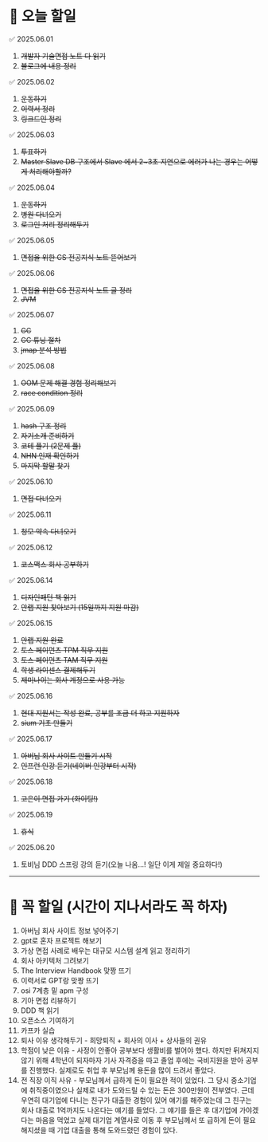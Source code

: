 # 🔴 오늘 할일

✅ 2025.06.01
1. ~~개발자 기술면접 노트 다 읽기~~
2. ~~블로그에 내용 정리~~

✅ 2025.06.02
1. ~~운동하기~~
2. ~~이력서 정리~~
3. ~~링크드인 정리~~


✅ 2025.06.03
1. ~~투표하기~~
2. ~~Master Slave DB 구조에서 Slave 에서 2~3초 지연으로 에러가 나는 경우는 어떻게 처리해야할까?~~

✅ 2025.06.04
1. ~~운동하기~~
2. ~~병원 다녀오기~~
3. ~~로그인 처리 정리해두기~~

✅ 2025.06.05
1. ~~면접을 위한 CS 전공지식 노트 뜯어보기~~

✅ 2025.06.06
1. ~~면접을 위한 CS 전공지식 노트 글 정리~~
2. ~~JVM~~

✅ 2025.06.07
1. ~~GC~~
2. ~~GC 튜닝 절차~~
3. ~~jmap 분석 방법~~

✅ 2025.06.08
1. ~~OOM 문제 해결 경험 정리해보기~~
2. ~~race condition 정리~~

✅ 2025.06.09
1. ~~hash 구조 정리~~
2. ~~자기소개 준비하기~~
3. ~~코테 풀기 (2문제 풀)~~
4. ~~NHN 인재 확인하기~~
5. ~~마지막 할말 찾기~~

✅ 2025.06.10
1. ~~면접 다녀오기~~

✅ 2025.06.11
1. ~~청모 약속 다녀오기~~

✅ 2025.06.12
1. ~~코스맥스 회사 공부하기~~

✅ 2025.06.14
1. ~~디자인패턴 책 읽기~~
2. ~~안랩 지원 찾아보기 (15일까지 지원 마감)~~

✅ 2025.06.15
1. ~~안랩 지원 완료~~
2. ~~토스 페이먼츠 TPM 직무 지원~~
3. ~~토스 페이먼츠 TAM 직무 지원~~
4. ~~학생 라이센스 결제해두기~~
5. ~~제미나이는 회사 계정으로 사용 가능~~

✅ 2025.06.16
1. ~~현대 지원서는 작성 완료, 공부를 조금 더 하고 지원하자~~
2. ~~sium 기초 만들기~~

✅ 2025.06.17
1. ~~아버님 회사 사이트 만들기 시작~~
2. ~~인프런 인강 듣기(네이버 인강부터 시작)~~

✅ 2025.06.18
1. ~~고은이 면접 가기 (화이팅!)~~

✅ 2025.06.19
1. ~~휴식~~

✅ 2025.06.20
1. 토비님 DDD 스프링 강의 듣기(오늘 나옴...! 일단 이게 제일 중요하다!)

---


# 🔴 꼭 할일 (시간이 지나서라도 꼭 하자)
1. 아버님 회사 사이트 정보 넣어주기
1. gpt로 혼자 프로젝트 해보기
1. 가상 면접 사례로 배우는 대규모 시스템 설계 읽고 정리하기
1. 회사 아키텍처 그려보기
1. The Interview Handbook 맞짱 뜨기
1. 이력서로 GPT랑 맞짱 뜨기
1. osi 7계층 밑 apm 구성
1. 기아 면접 리뷰하기
1. DDD 책 읽기
1. 오픈소스 기여하기
1. 카프카 실습
1. 퇴사 이유 생각해두기 - 희망퇴직 + 회사의 이사 + 상사들의 권유
1. 학점이 낮은 이유 - 사정이 안좋아 공부보다 생활비를 벌어야 했다. 하지만 뒤쳐지지 않기 위해 4학년이 되자마자 기사 자격증을 따고 졸업 후에는 국비지원을 받아 공부를 진행했다. 실제로도 취업 후 부모님께 용돈을 많이 드려서 좋았다.
1. 전 직장 이직 사유 - 부모님께서 급하게 돈이 필요한 적이 있었다. 그 당시 중소기업에 취직중이였으나 실제로 내가 도와드릴 수 있는 돈은 300만원이 전부였다. 근데 우연히 대기업에 다니는 친구가 대출한 경험이 있어 얘기를 해주었는데 그 친구는 회사 대출로 1억까지도 나온다는 얘기를 들었다. 그 얘기를 들은 후 대기업에 가야겠다는 마음을 먹었고 실제 대기업 계열사로 이동 후 부모님께서 또 급하게 돈이 필요해지셨을 때 기업 대출을 통해 도와드렸던 경험이 있다.
